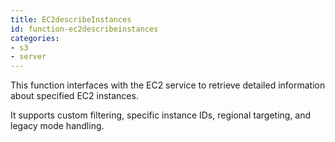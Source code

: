 ```yaml
---
title: EC2describeInstances
id: function-ec2describeinstances
categories:
- s3
- server
---
```


This function interfaces with the EC2 service to retrieve detailed information about specified EC2 instances.

It supports custom filtering, specific instance IDs, regional targeting, and legacy mode handling.
